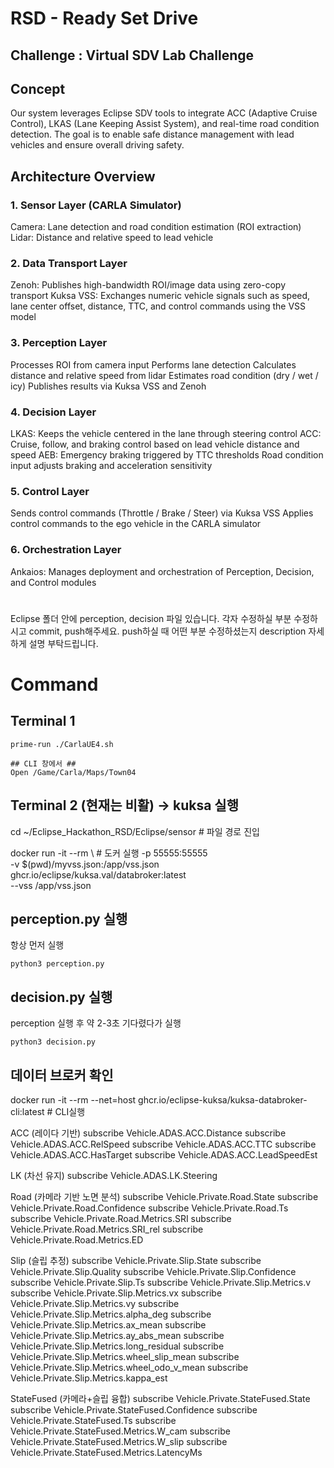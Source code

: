 # RSD - Ready Set Drive
## Challenge : Virtual SDV Lab Challenge
## Concept
Our system leverages Eclipse SDV tools to integrate ACC (Adaptive Cruise Control), LKAS (Lane Keeping Assist System), and real-time road condition detection. The goal is to enable safe distance management with lead vehicles and ensure overall driving safety.
## Architecture Overview
### 1. Sensor Layer (CARLA Simulator)
Camera: Lane detection and road condition estimation (ROI extraction)
Lidar: Distance and relative speed to lead vehicle
### 2. Data Transport Layer
Zenoh: Publishes high-bandwidth ROI/image data using zero-copy transport
Kuksa VSS: Exchanges numeric vehicle signals such as speed, lane center offset, distance, TTC, and control commands using the VSS model
### 3. Perception Layer
Processes ROI from camera input
Performs lane detection
Calculates distance and relative speed from lidar
Estimates road condition (dry / wet / icy)
Publishes results via Kuksa VSS and Zenoh
### 4. Decision Layer
LKAS: Keeps the vehicle centered in the lane through steering control
ACC: Cruise, follow, and braking control based on lead vehicle distance and speed
AEB: Emergency braking triggered by TTC thresholds
Road condition input adjusts braking and acceleration sensitivity
### 5. Control Layer
Sends control commands (Throttle / Brake / Steer) via Kuksa VSS
Applies control commands to the ego vehicle in the CARLA simulator
### 6. Orchestration Layer
Ankaios: Manages deployment and orchestration of Perception, Decision, and Control modules

# 
Eclipse 폴더 안에 perception, decision 파일 있습니다. 
각자 수정하실 부분 수정하시고 commit, push해주세요.
push하실 때 어떤 부분 수정하셨는지 description 자세하게 설명 부탁드립니다.
#

# Command
## Terminal 1
    prime-run ./CarlaUE4.sh

    ## CLI 창에서 ##
    Open /Game/Carla/Maps/Town04


## Terminal 2 (현재는 비활) -> kuksa 실행

cd ~/Eclipse_Hackathon_RSD/Eclipse/sensor  # 파일 경로 진입

docker run -it --rm \   # 도커 실행 
  -p 55555:55555 \
  -v $(pwd)/myvss.json:/app/vss.json \
  ghcr.io/eclipse/kuksa.val/databroker:latest \
  --vss /app/vss.json


        
## perception.py 실행
항상 먼저 실행
    
    python3 perception.py
## decision.py 실행
perception 실행 후 약 2-3초 기다렸다가 실행 
    
    python3 decision.py

    
## 데이터 브로커 확인 
docker run -it --rm --net=host ghcr.io/eclipse-kuksa/kuksa-databroker-cli:latest # CLI실행



ACC (레이다 기반)
subscribe Vehicle.ADAS.ACC.Distance
subscribe Vehicle.ADAS.ACC.RelSpeed
subscribe Vehicle.ADAS.ACC.TTC
subscribe Vehicle.ADAS.ACC.HasTarget
subscribe Vehicle.ADAS.ACC.LeadSpeedEst

LK (차선 유지)
subscribe Vehicle.ADAS.LK.Steering

Road (카메라 기반 노면 분석)
subscribe Vehicle.Private.Road.State
subscribe Vehicle.Private.Road.Confidence
subscribe Vehicle.Private.Road.Ts
subscribe Vehicle.Private.Road.Metrics.SRI
subscribe Vehicle.Private.Road.Metrics.SRI_rel
subscribe Vehicle.Private.Road.Metrics.ED

Slip (슬립 추정)
subscribe Vehicle.Private.Slip.State
subscribe Vehicle.Private.Slip.Quality
subscribe Vehicle.Private.Slip.Confidence
subscribe Vehicle.Private.Slip.Ts
subscribe Vehicle.Private.Slip.Metrics.v
subscribe Vehicle.Private.Slip.Metrics.vx
subscribe Vehicle.Private.Slip.Metrics.vy
subscribe Vehicle.Private.Slip.Metrics.alpha_deg
subscribe Vehicle.Private.Slip.Metrics.ax_mean
subscribe Vehicle.Private.Slip.Metrics.ay_abs_mean
subscribe Vehicle.Private.Slip.Metrics.long_residual
subscribe Vehicle.Private.Slip.Metrics.wheel_slip_mean
subscribe Vehicle.Private.Slip.Metrics.wheel_odo_v_mean
subscribe Vehicle.Private.Slip.Metrics.kappa_est

StateFused (카메라+슬립 융합)
subscribe Vehicle.Private.StateFused.State
subscribe Vehicle.Private.StateFused.Confidence
subscribe Vehicle.Private.StateFused.Ts
subscribe Vehicle.Private.StateFused.Metrics.W_cam
subscribe Vehicle.Private.StateFused.Metrics.W_slip
subscribe Vehicle.Private.StateFused.Metrics.LatencyMs














    

